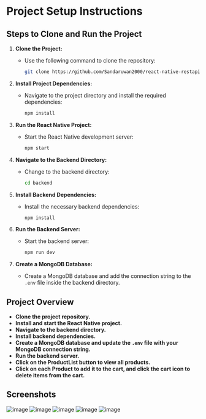 # Project Setup Instructions

## Steps to Clone and Run the Project

1. **Clone the Project:**
   - Use the following command to clone the repository:
     ```bash
     git clone https://github.com/Sandaruwan2000/react-native-restapi-app.git
     ```

2. **Install Project Dependencies:**
   - Navigate to the project directory and install the required dependencies:
     ```bash
     npm install
     ```

3. **Run the React Native Project:**
   - Start the React Native development server:
     ```bash
     npm start
     ```

4. **Navigate to the Backend Directory:**
   - Change to the backend directory:
     ```bash
     cd backend
     ```

5. **Install Backend Dependencies:**
   - Install the necessary backend dependencies:
     ```bash
     npm install
     ```

6. **Run the Backend Server:**
   - Start the backend server:
     ```bash
     npm run dev
     ```

7. **Create a MongoDB Database:**
   - Create a MongoDB database and add the connection string to the `.env` file inside the backend directory.

## Project Overview

- **Clone the project repository.**
- **Install and start the React Native project.**
- **Navigate to the backend directory.**
- **Install backend dependencies.**
- **Create a MongoDB database and update the `.env` file with your MongoDB connection string.**
- **Run the backend server.**
- **Click on the ProductList button to view all products.**
- **Click on each Product to add it to the cart, and click the cart icon to delete items from the cart.**

## Screenshots

![image](https://github.com/user-attachments/assets/5d80cc8d-510e-41a6-ab94-5753ad90e3ae)
![image](https://github.com/user-attachments/assets/1c0681a0-e0e3-4db7-824b-2186b8b0503e)
![image](https://github.com/user-attachments/assets/5445d212-8ae4-4d23-bed8-1ec5b8338502)
![image](https://github.com/user-attachments/assets/a39eb5d6-254a-408e-9da2-bde82c3dcb75)
![image](https://github.com/user-attachments/assets/0fb3bf94-008a-4f6c-94c4-a94f7dfb8d08)
